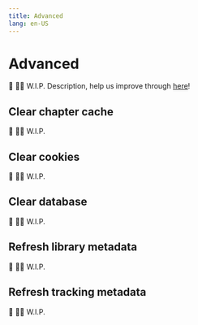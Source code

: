 ```yaml
---
title: Advanced
lang: en-US
---
```


# Advanced
:construction: :construction_worker_man: W.I.P. Description, help us improve through [here](https://github.com/tachiyomiorg/website/edit/master/src/help/guides/advanced.md)!

## Clear chapter cache
:construction: :construction_worker_man: W.I.P.

## Clear cookies
:construction: :construction_worker_man: W.I.P.

## Clear database
:construction: :construction_worker_man: W.I.P.

## Refresh library metadata
:construction: :construction_worker_man: W.I.P.

## Refresh tracking metadata
:construction: :construction_worker_man: W.I.P.
